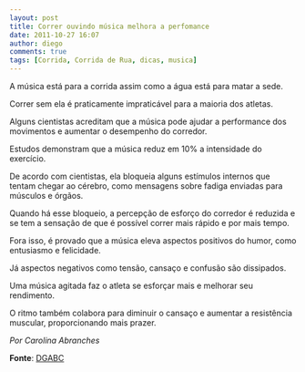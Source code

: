 ```yaml
---
layout: post
title: Correr ouvindo música melhora a perfomance
date: 2011-10-27 16:07
author: diego
comments: true
tags: [Corrida, Corrida de Rua, dicas, musica]
---
```

A música está para a corrida assim como a água está para matar a sede. 

Correr sem ela é praticamente impraticável para a maioria dos atletas. 

Alguns cientistas acreditam que a música pode ajudar a performance  dos movimentos e aumentar o desempenho  do corredor. 

<!--more-->

Estudos demonstram que a música reduz em 10% a intensidade do exercício. 

De acordo com cientistas, ela bloqueia alguns estímulos internos que tentam chegar ao cérebro, como mensagens sobre fadiga enviadas para músculos e órgãos. 

Quando há esse bloqueio, a percepção de esforço do corredor é reduzida e se tem a sensação de que é possível correr mais rápido e por mais tempo. 

Fora isso, é provado que a música eleva aspectos positivos do humor, como entusiasmo e felicidade. 

Já aspectos negativos como tensão, cansaço e confusão são dissipados. 

Uma música agitada faz o atleta se esforçar mais e melhorar seu rendimento. 

O ritmo também colabora para diminuir o cansaço e aumentar a resistência muscular, proporcionando mais prazer. 

*Por Carolina Abranches*

**Fonte**: <a href="http://www.dgabc.com.br/News/5922072/correr-ouvindo-musica-melhora-a-perfomance.aspx?utm_source=facebook&utm_medium=smm&utm_content=mundocorrida_post02&utm_campaign=20111027">DGABC</a>
